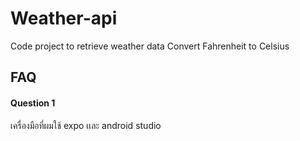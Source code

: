 # Weather-api
Code project to retrieve weather data Convert Fahrenheit to Celsius
## FAQ

#### Question 1

เครื่องมือที่ผมใช้ expo เเละ android studio
